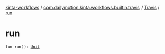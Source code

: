 [kinta-workflows](../../index.md) / [com.dailymotion.kinta.workflows.builtin.travis](../index.md) / [Travis](index.md) / [run](./run.md)

# run

`fun run(): `[`Unit`](https://kotlinlang.org/api/latest/jvm/stdlib/kotlin/-unit/index.html)
